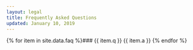```yaml
---
layout: legal
title: Frequently Asked Questions
updated: January 10, 2019
---
```


{% for item in site.data.faq %}### {{ item.q }}
{{ item.a }}
{% endfor %}

